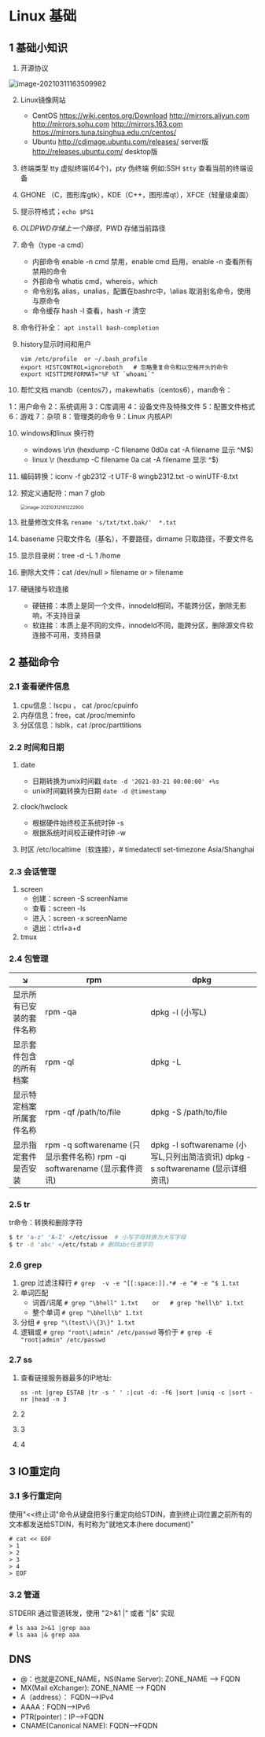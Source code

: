 # Linux 基础

## 1 基础小知识

1. 开源协议

![image-20210311163509982](C:\Users\Collin.Xia\AppData\Roaming\Typora\typora-user-images\image-20210311163509982.png)

2. Linux镜像网站
   - CentOS
     https://wiki.centos.org/Download
     http://mirrors.aliyun.com
     http://mirrors.sohu.com
     http://mirrors.163.com
     https://mirrors.tuna.tsinghua.edu.cn/centos/
   - Ubuntu
     http://cdimage.ubuntu.com/releases/ server版
     http://releases.ubuntu.com/ desktop版
   
3. 终端类型  tty 虚拟终端(64个)，pty 伪终端 例如:SSH  `$tty` 查看当前的终端设备

4. GHONE （C，图形库gtk），KDE（C++，图形库qt），XFCE（轻量级桌面）

5. 提示符格式；`echo $PS1`

6. $OLDPWD 存储上一个路径，$PWD 存储当前路径

7. 命令（type -a cmd）
   - 内部命令   enable -n cmd 禁用，enable cmd 启用，enable -n 查看所有禁用的命令
   - 外部命令    whatis cmd，whereis，which
   - 命令别名    alias，unalias，配置在bashrc中，\alias 取消别名命令，使用与原命令
   - 命令缓存    hash -l 查看，hash -r 清空

8. 命令行补全： `apt install bash-completion`

9. history显示时间和用户 

   ```shell
   vim /etc/profile  or ~/.bash_profile
   export HISTCONTROL=ignoreboth   # 忽略重复命令和以空格开头的命令
   export HISTTIMEFORMAT="%F %T `whoami`"
   ```

10. 帮忙文档  mandb（centos7），makewhatis（centos6），man命令：

   1：用户命令
   2：系统调用
   3：C库调用
   4：设备文件及特殊文件
   5：配置文件格式
   6：游戏
   7：杂项
   8：管理类的命令
   9：Linux 内核API

10. windows和linux 换行符

    - windows    \r\n    (hexdump -C filename     0d0a   cat -A filename   显示   ^M$)
    - linux          \r       (hexdump -C filename     0a        cat -A filename   显示   ^$)

11. 编码转换：iconv -f gb2312 -t UTF-8 wingb2312.txt  -o winUTF-8.txt

12. 预定义通配符：man 7 glob

     <img src="C:\Users\Collin.Xia\AppData\Roaming\Typora\typora-user-images\image-20210312161222900.png" alt="image-20210312161222900" style="zoom:65%;" style="margin-left:45px" />

13. 批量修改文件名 `rename 's/txt/txt.bak/'  *.txt`

14. basename 只取文件名（基名），不要路径，dirname 只取路径，不要文件名

15. 显示目录树：tree -d -L 1 /home   

16. 删除大文件：cat /dev/null > filename  or  > filename

17. 硬链接与软连接

    - 硬链接：本质上是同一个文件，innodeId相同，不能跨分区，删除无影响，不支持目录
    - 软连接：本质上是不同的文件，innodeId不同，能跨分区，删除源文件软连接不可用，支持目录

## 2 基础命令

### 2.1 查看硬件信息

1. cpu信息：lscpu  ， cat /proc/cpuinfo
2. 内存信息：free，cat /proc/meminfo
3. 分区信息：lsblk，cat /proc/parttitions

### 2.2 时间和日期

1. date 
   - 日期转换为unix时间戳  `date -d '2021-03-21 00:00:00' +%s` 
   - unix时间戳转换为日期  `date -d @timestamp`

2. clock/hwclock
   - 根据硬件始终校正系统时钟   -s 
   - 根据系统时间校正硬件时钟   -w
3. 时区  /etc/localtime（软连接），# timedatectl set-timezone Asia/Shanghai

### 2.3 会话管理

1. screen
   - 创建：screen -S screenName
   - 查看：screen -ls
   - 进入：screen -x screenName
   - 退出：ctrl+a+d
2. tmux

### 2.4 包管理

| ↘                        | rpm                                                          | dpkg                                                         |
| ------------------------ | ------------------------------------------------------------ | ------------------------------------------------------------ |
| 显示所有已安装的套件名称 | rpm -qa                                                      | dpkg -l (小写L)                                              |
| 显示套件包含的所有档案   | rpm -ql                                                      | dpkg -L                                                      |
| 显示特定档案所属套件名称 | rpm -qf /path/to/file                                        | dpkg -S /path/to/file                                        |
| 显示指定套件是否安装     | rpm -q softwarename (只显示套件名称) rpm -qi softwarename (显示套件资讯) | dpkg -l softwarename (小写L,只列出简洁资讯) dpkg -s softwarename (显示详细资讯) |

### 2.5  tr

tr命令：转换和删除字符

```bash
$ tr 'a-z' 'A-Z' </etc/issue  # 小写字母转换为大写字母
$ tr -d 'abc' </etc/fstab # 删除abc任意字符
```

### 2.6 grep

1. grep 过滤注释行  `# grep  -v -e ^[[:space:]].*# -e ^# -e ^$ 1.txt`
2. 单词匹配
   - 词首/词尾   `# grep "\bhell" 1.txt    or   # grep "hell\b" 1.txt`
   - 整个单词    `# grep "\bhell\b" 1.txt`
3. 分组  `# grep "\(test\)\{3\}" 1.txt` 
4. 逻辑或  `# grep "root\|admin" /etc/passwd` 等价于 `# grep -E "root|admin" /etc/passwd`

### 2.7  ss

1. 查看链接服务器最多的IP地址:

   `ss -nt |grep ESTAB |tr -s ' ' :|cut -d: -f6 |sort |uniq -c |sort -nr |head -n 3`

2. 2
3. 3
4. 4

## 3 IO重定向

### 3.1 多行重定向

使用"<<终止词"命令从键盘把多行重定向给STDIN，直到终止词位置之前所有的文本都发送给STDIN，有时称为"就地文本(here document)"

```shell
# cat << EOF
> 1
> 2
> 3
> 4
> EOF
```

### 3.2 管道

STDERR 通过管道转发，使用 "2>&1 |"  或者 "|&" 实现

```shell
# ls aaa 2>&1 |grep aaa
# ls aaa |& grep aaa
```





## DNS

- @：也就是ZONE_NAME，NS(Name Server): ZONE_NAME --> FQDN
- MX(Mail eXchanger): ZONE_NAME --> FQDN
- A（address）：  FQDN-->IPv4
- AAAA：FQDN-->IPv6
- PTR(pointer)：IP-->FQDN
- CNAME(Canonical NAME): FQDN-->FQDN









